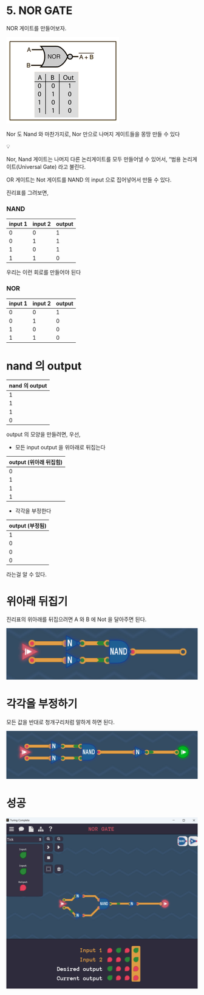 # 5. NOR GATE

NOR 게이트를 만들어보자.

![image.png](5%20NOR%20GATE%201bc80ae0869c81de9e8ce984ce4a388e/image.png)

Nor 도 Nand 와 마찬가지로, Nor 만으로 나머지 게이트들을 몽땅 만들 수 있다

<aside>
💡

Nor, Nand 게이트는 나머지 다른 논리게이트를 모두 만들어낼 수 있어서, “범용 논리게이트(Universal Gate) 라고 불린다. 

</aside>

OR 게이트는 Not 게이트를 NAND 의 input 으로 집어넣어서 만들 수 있다.

진리표를 그려보면, 

### NAND

| input 1 | input 2 | output |
| --- | --- | --- |
| 0 | 0 | 1 |
| 0 | 1 | 1 |
| 1 | 0 | 1 |
| 1 | 1 | 0 |

우리는 이런 회로를 만들어야 된다

### NOR

| input 1 | input 2 | output |
| --- | --- | --- |
| 0 | 0 | 1 |
| 0 | 1 | 0 |
| 1 | 0 | 0 |
| 1 | 1 | 0 |

# nand 의 output

| nand 의 output |
| --- |
| 1 |
| 1 |
| 1 |
| 0 |

output 의 모양을 만들려면, 우선, 

- 모든 input output 을 위아래로 뒤집는다

| output (위아래 뒤집힘) |
| --- |
| 0 |
| 1 |
| 1 |
| 1 |
- 각각을 부정한다

| output (부정됨) |
| --- |
| 1 |
| 0 |
| 0 |
| 0 |

라는걸 알 수 있다.

# 위아래 뒤집기

진리표의 위아래를 뒤집으려면 A 와 B 에 Not 을 달아주면 된다.

![image.png](5%20NOR%20GATE%201bc80ae0869c81de9e8ce984ce4a388e/image%201.png)

# 각각을 부정하기

모든 값을 반대로 청개구리처럼 말하게 하면 된다.

![image.png](5%20NOR%20GATE%201bc80ae0869c81de9e8ce984ce4a388e/image%202.png)

# 성공

![image.png](5%20NOR%20GATE%201bc80ae0869c81de9e8ce984ce4a388e/image%203.png)